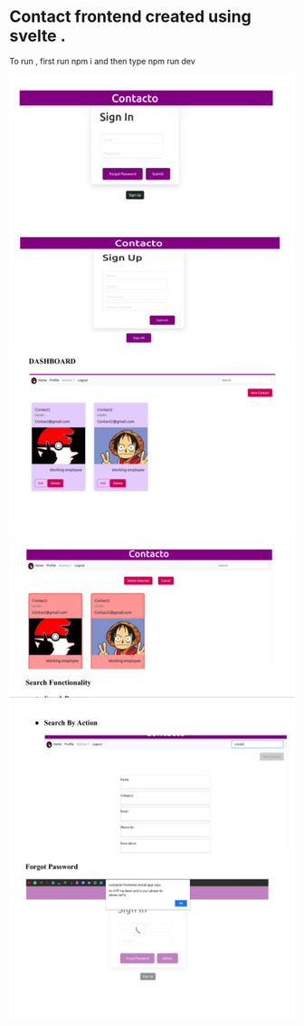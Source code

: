 # Contact frontend created using svelte .
To run , first run npm i 
and then type npm run dev


<img src="ss/ss1.png"  alt=" Screen" width="600"  />
<img src="ss/ss2.png"  alt=" Screen" width="600"  />
  <img src="ss/ss3.png"  alt=" Screen" width="600" />
  <img src="ss/ss4.png"  alt=" Screen" width="600" />
<img src="ss/ss5.png"  alt=" Screen" width="600" />
<img src="ss/ss6.png"  alt=" Screen" width="600" />
